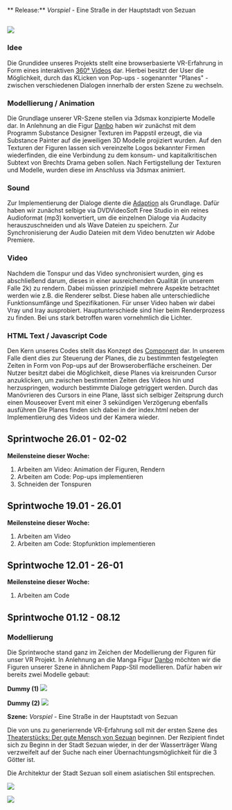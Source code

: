 ** Release:** _Vorspiel_ - Eine Straße in der Hauptstadt von Sezuan

## ![](http://vr-theater.s-hesse.com/)

### Idee

Die Grundidee unseres Projekts stellt eine browserbasierte VR-Erfahrung in Form eines interaktiven [360° Videos](https://aframe.io/examples/showcase/videosphere/) dar. Hierbei besitzt der User die Möglichkeit, durch das KLicken von Pop-ups  - sogenannter "Planes" - zwischen verschiedenen Dialogen innerhalb der ersten Szene zu wechseln. 

### Modellierung / Animation

Die Grundlage unserer VR-Szene stellen via 3dsmax konzipierte Modelle dar. In Anlehnung an die Figur [Danbo](https://de.wikipedia.org/wiki/Danb%C5%8D) haben wir zunächst mit dem Programm Substance Designer Texturen im Pappstil erzeugt, die via Substance Painter auf die jeweiligen 3D Modelle projiziert wurden. Auf den Texturen der Figuren lassen sich vereinzelte Logos bekannter Firmen wiederfinden, die eine Verbindung zu dem konsum- und kapitalkritischen Subtext von Brechts Drama geben sollen. Nach Fertigstellung der Texturen und Modelle, wurden diese im Anschluss via 3dsmax animiert. 

### Sound

Zur Implementierung der Dialoge diente die [Adaption](https://www.youtube.com/watch?v=zG9TofQOElo) als Grundlage. Dafür haben wir zunächst selbige via DVDVideoSoft Free Studio in ein reines Audioformat (mp3) konvertiert, um die einzelnen Dialoge via Audacity herauszuschneiden und als Wave Dateien zu speichern. Zur Synchronisierung der Audio Dateien mit dem Video benutzten wir Adobe Premiere. 

### Video

Nachdem die Tonspur und das Video synchronisiert wurden, ging es abschließend darum, dieses in einer ausreichenden Qualität (in unserem Falle 2k) zu rendern. Dabei müssen prinzipiell mehrere Aspekte betrachtet werden wie z.B. die Renderer selbst. Diese haben alle unterschiedliche Funktionsumfänge und Spezifikationen. Für unser Video haben wir dabei Vray und Iray ausprobiert. Hauptunterschiede sind hier beim Renderprozess zu finden. Bei uns stark betroffen waren vornehmlich die Lichter.

### HTML Text / Javascript Code

Den Kern unseres Codes stellt das Konzept des [Component](https://aframe.io/docs/0.5.0/core/component.html)[](https://aframe.io/docs/0.5.0/guides/writing-a-component.html) dar. In unserem Falle dient dies zur Steuerung der Planes, die zu bestimmten festgelegten Zeiten in Form von Pop-ups auf der Browseroberfläche erscheinen. Der Nutzer besitzt dabei die Möglichkeit, diese Planes via kreisrunden Cursor anzuklicken, um zwischen bestimmten Zeiten des Videos hin und herzuspringen, wodurch bestimmte Dialoge getriggert werden. Durch das Manövrieren des Cursors in eine Plane, lässt sich selbiger Zeitsprung durch einen Mouseover Event mit einer 3 sekündigen Verzögerung ebenfalls ausführen Die Planes finden sich dabei in der index.html neben der Implementierung des Videos und der Kamera wieder.



## Sprintwoche 26.01 - 02-02

**Meilensteine dieser Woche:**

  1. Arbeiten am Video: Animation der Figuren, Rendern
  2. Arbeiten am Code: Pop-ups implementieren
  3. Schneiden der Tonspuren
  
  
  
## Sprintwoche 19.01 - 26.01

**Meilensteine dieser Woche:**
  
  1. Arbeiten am Video 
  2. Arbeiten am Code: Stopfunktion implementieren
  
  
  
## Sprintwoche 12.01 - 26-01

**Meilensteine dieser Woche:**

  1. Arbeiten am Code
  
  
  
## Sprintwoche 01.12 - 08.12

### Modellierung

Die Sprintwoche stand ganz im Zeichen der Modellierung der Figuren für unser VR Projekt. In Anlehnung an die Manga Figur  [Danbo](https://de.wikipedia.org/wiki/Danb%C5%8D) möchten wir die Figuren unserer Szene in ähnlichem Papp-Stil modellieren. Dafür haben wir bereits zwei Modelle gebaut:

**Dummy (1)**
![](https://cloud.githubusercontent.com/assets/24436598/20982650/be9fc01e-bcb9-11e6-9170-0fbed766d071.JPG)

**Dummy (2)**
![](https://cloud.githubusercontent.com/assets/24436598/20982740/0dd91586-bcba-11e6-9750-9242dd5806df.JPG)



**Szene:** _Vorspiel_ - Eine Straße in der Hauptstadt von Sezuan

Die von uns zu generierrende VR-Erfahrung soll mit der ersten Szene des [Theaterstücks: Der gute Mensch von Sezuan](https://www.youtube.com/watch?v=zG9TofQOElo) beginnen. Der Rezipient findet sich zu Beginn in der Stadt Sezuan wieder, in der der Wasserträger Wang verzweifelt auf der Suche nach einer Übernachtungsmöglichkeit für die 3 Götter ist. 


Die Architektur der Stadt Sezuan soll einem asiatischen Stil entsprechen.

![](https://cloud.githubusercontent.com/assets/24436598/21005356/ccc6676c-bd34-11e6-9c08-dc1cf81f55f1.jpg)

![](https://cloud.githubusercontent.com/assets/24436598/21005367/d20f1bc4-bd34-11e6-9b80-4932da008bd3.jpg)
